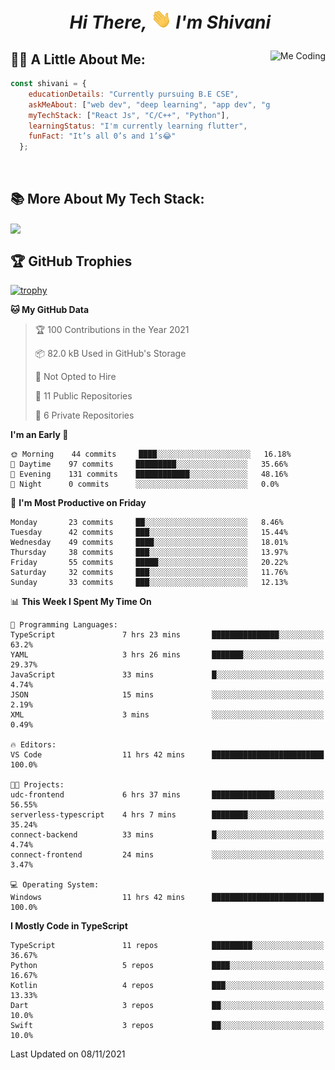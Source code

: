 # <p align="center">️ _Hi There, <img src="https://raw.githubusercontent.com/SanjayDevTech/SanjayDevTech/master/assets/wave.gif" alt="waving hand" width="33px"> I'm Shivani_</p>

<img align="right" alt="Me Coding" height="200" src="https://media.giphy.com/media/L1R1tvI9svkIWwpVYr/giphy.gif">

## 👩‍💻 **A Little About Me:**
```jsx
const shivani = {
    educationDetails: "Currently pursuing B.E CSE",
    askMeAbout: ["web dev", "deep learning", "app dev", "gardening"],
    myTechStack: ["React Js", "C/C++", "Python"],
    learningStatus: "I'm currently learning flutter",
    funFact: "It’s all 0’s and 1’s😂"
  };
```

<br/>

## 📚 **More About My Tech Stack:**

   <img align="center" src="https://github-readme-stats.vercel.app/api/top-langs/?username=shivu-srk&layout=compact&theme=vue-dark"/>
   <br/>
   
## 🏆 GitHub Trophies

[![trophy](https://github-profile-trophy.vercel.app/?username=shivu-srk&theme=nord&column=7)](https://github.com/ryo-ma/github-profile-trophy)

<!--START_SECTION:waka-->
**🐱 My GitHub Data** 

> 🏆 100 Contributions in the Year 2021
 > 
> 📦 82.0 kB Used in GitHub's Storage 
 > 
> 🚫 Not Opted to Hire
 > 
> 📜 11 Public Repositories 
 > 
> 🔑 6 Private Repositories  
 > 
**I'm an Early 🐤** 

```text
🌞 Morning    44 commits     ████░░░░░░░░░░░░░░░░░░░░░   16.18% 
🌆 Daytime    97 commits     █████████░░░░░░░░░░░░░░░░   35.66% 
🌃 Evening    131 commits    ████████████░░░░░░░░░░░░░   48.16% 
🌙 Night      0 commits      ░░░░░░░░░░░░░░░░░░░░░░░░░   0.0%

```
📅 **I'm Most Productive on Friday** 

```text
Monday       23 commits     ██░░░░░░░░░░░░░░░░░░░░░░░   8.46% 
Tuesday      42 commits     ███░░░░░░░░░░░░░░░░░░░░░░   15.44% 
Wednesday    49 commits     ████░░░░░░░░░░░░░░░░░░░░░   18.01% 
Thursday     38 commits     ███░░░░░░░░░░░░░░░░░░░░░░   13.97% 
Friday       55 commits     █████░░░░░░░░░░░░░░░░░░░░   20.22% 
Saturday     32 commits     ███░░░░░░░░░░░░░░░░░░░░░░   11.76% 
Sunday       33 commits     ███░░░░░░░░░░░░░░░░░░░░░░   12.13%

```


📊 **This Week I Spent My Time On** 

```text
💬 Programming Languages: 
TypeScript               7 hrs 23 mins       ███████████████░░░░░░░░░░   63.2% 
YAML                     3 hrs 26 mins       ███████░░░░░░░░░░░░░░░░░░   29.37% 
JavaScript               33 mins             █░░░░░░░░░░░░░░░░░░░░░░░░   4.74% 
JSON                     15 mins             ░░░░░░░░░░░░░░░░░░░░░░░░░   2.19% 
XML                      3 mins              ░░░░░░░░░░░░░░░░░░░░░░░░░   0.49%

🔥 Editors: 
VS Code                  11 hrs 42 mins      █████████████████████████   100.0%

🐱‍💻 Projects: 
udc-frontend             6 hrs 37 mins       ██████████████░░░░░░░░░░░   56.55% 
serverless-typescript    4 hrs 7 mins        ████████░░░░░░░░░░░░░░░░░   35.24% 
connect-backend          33 mins             █░░░░░░░░░░░░░░░░░░░░░░░░   4.74% 
connect-frontend         24 mins             ░░░░░░░░░░░░░░░░░░░░░░░░░   3.47%

💻 Operating System: 
Windows                  11 hrs 42 mins      █████████████████████████   100.0%

```

**I Mostly Code in TypeScript** 

```text
TypeScript               11 repos            █████████░░░░░░░░░░░░░░░░   36.67% 
Python                   5 repos             ████░░░░░░░░░░░░░░░░░░░░░   16.67% 
Kotlin                   4 repos             ███░░░░░░░░░░░░░░░░░░░░░░   13.33% 
Dart                     3 repos             ██░░░░░░░░░░░░░░░░░░░░░░░   10.0% 
Swift                    3 repos             ██░░░░░░░░░░░░░░░░░░░░░░░   10.0%

```



 Last Updated on 08/11/2021
<!--END_SECTION:waka-->
